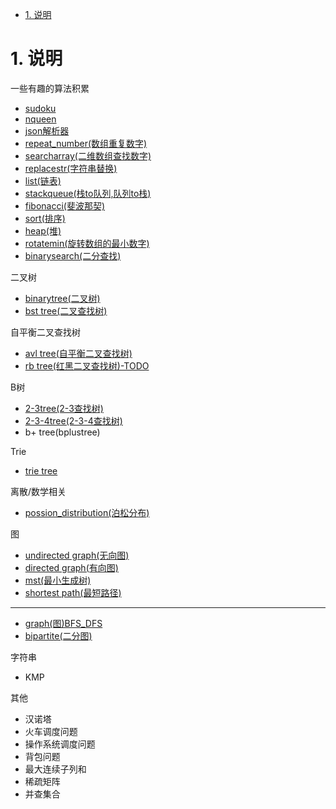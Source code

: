 <!-- TOC -->

- [1. 说明](#1-说明)

<!-- /TOC -->

<a id="markdown-1-说明" name="1-说明"></a>
# 1. 说明

一些有趣的算法积累

* [sudoku](sudoku)
* [nqueen](nqueen)
* [json解析器](json)
* [repeat_number(数组重复数字)](repeat_number)
* [searcharray(二维数组查找数字)](searcharray)
* [replacestr(字符串替换)](replacestr)
* [list(链表)](list)
* [stackqueue(栈to队列,队列to栈)](stackqueue)
* [fibonacci(斐波那契)](fibonacci)
* [sort(排序)](sort)
* [heap(堆)](heap)
* [rotatemin(旋转数组的最小数字)](rotatemin)
* [binarysearch(二分查找)](binarysearch)

二叉树
* [binarytree(二叉树)](tree/binarytree)
* [bst tree(二叉查找树)](tree/bst)

自平衡二叉查找树
* [avl tree(自平衡二叉查找树)](tree/avl)
* [rb tree(红黑二叉查找树)-TODO](tree/rb)

B树
* [2-3tree(2-3查找树)](tree/23)
* [2-3-4tree(2-3-4查找树)](tree/234)
* b+ tree(bplustree)

Trie
* [trie tree](tree/trietree)

离散/数学相关
* [possion_distribution(泊松分布)](math/possion_distribution)

图
* [undirected graph(无向图)](graph/undirectedgraph)
* [directed graph(有向图)](graph/directedgraph)
* [mst(最小生成树)](graph/mst)
* [shortest path(最短路径)](graph/sp)
 
---
* [graph(图)BFS_DFS](grap/graph)
* [bipartite(二分图)](graph/bipartite)

字符串
* KMP

其他
* 汉诺塔
* 火车调度问题
* 操作系统调度问题
* 背包问题
* 最大连续子列和
* 稀疏矩阵
* 并查集合
